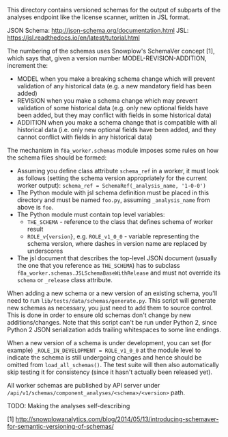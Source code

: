 This directory contains versioned schemas for the output of subparts of the analyses
endpoint like the license scanner, written in JSL format.

JSON Schema: http://json-schema.org/documentation.html
JSL: https://jsl.readthedocs.io/en/latest/tutorial.html

The numbering of the schemas uses Snowplow's SchemaVer concept [1], which says
that, given a version number MODEL-REVISION-ADDITION, increment the:

* MODEL when you make a breaking schema change which will prevent validation
  of any historical data (e.g. a new mandatory field has been added)
* REVISION when you make a schema change which may prevent validation of
  some historical data (e.g. only new optional fields have been added, but they
  may conflict with fields in some historical data)
* ADDITION when you make a schema change that is compatible with all
  historical data (i.e. only new optional fields have been added, and they
  cannot conflict with fields in any historical data)

The mechanism in `f8a_worker.schemas` module imposes some rules on how the schema
files should be formed:
- Assuming you define class attribute `schema_ref` in a worker, it must look
  as follows (setting the schema version appropriately for the current worker
  output): `schema_ref = SchemaRef(_analysis_name, '1-0-0')`
- The Python module with jsl schema definition must be placed in this directory
  and must be named `foo.py`, assuming `_analysis_name` from above is `foo`.
- The Python module must contain top level variables:
  - `THE_SCHEMA` - reference to the class that defines schema of worker result
  - `ROLE_v{version}`, e.g. `ROLE_v1_0_0` - variable representing the schema
     version, where dashes in version name are replaced by underscores
- The jsl document that describes the top-level JSON document (usually the one
  that you reference as `THE_SCHEMA`) has to subclass
  `f8a_worker.schemas.JSLSchemaBaseWithRelease` and must not override its `schema`
  or `_release` class attribute.

When adding a new schema or a new version of an existing schema, you'll need
to run `lib/tests/data/schemas/generate.py`. This script will generate new
schemas as necessary, you just need to add them to source control. This is
done in order to ensure old schemas don't change by new additions/changes.
Note that this script can't be run under Python 2, since Python 2 JSON
serialization adds trailing whitespaces to some line endings.

When a new version of a schema is under development, you can set (for example)
`_ROLE_IN_DEVELOPMENT = ROLE_v1_0_0` at the module level to indicate the schema
is still undergoing changes and hence should be omitted from
`load_all_schemas()`. The test suite will then also automatically skip testing
it for consistency (since it hasn't actually been released yet).

All worker schemas are published by API server under
`/api/v1/schemas/component_analyses/<schema>/<version>` path.

TODO: Making the analyses self-describing

[1] http://snowplowanalytics.com/blog/2014/05/13/introducing-schemaver-for-semantic-versioning-of-schemas/
